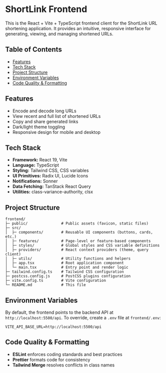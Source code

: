 # ShortLink Frontend

This is the React + Vite + TypeScript frontend client for the ShortLink URL shortening application. It provides an intuitive, responsive interface for generating, viewing, and managing shortened URLs.

## Table of Contents

- [Features](#features)
- [Tech Stack](#tech-stack)
- [Project Structure](#project-structure)
- [Environment Variables](#environment-variables)
- [Code Quality & Formatting](#code-quality--formatting)

## Features

- Encode and decode long URLs
- View recent and full list of shortened URLs
- Copy and share generated links
- Dark/light theme toggling
- Responsive design for mobile and desktop

## Tech Stack

- **Framework:** React 19, Vite
- **Language:** TypeScript
- **Styling:** Tailwind CSS, CSS variables
- **UI Primitives:** Radix UI, Lucide Icons
- **Notifications:** Sonner
- **Data Fetching:** TanStack React Query
- **Utilities:** class-variance-authority, clsx

## Project Structure

```
frontend/
├─ public/               # Public assets (favicon, static files)
├─ src/
│  ├─ components/        # Reusable UI components (buttons, cards, etc.)
│  ├─ features/          # Page-level or feature-based components
│  ├─ styles/            # Global styles and CSS variable definitions
│  ├─ providers/         # React context providers (theme, query client)
│  ├─ utils/             # Utility functions and helpers
│  ├─ app.tsx            # Root application component
│  └─ main.tsx           # Entry point and render logic
├─ tailwind.config.ts    # Tailwind CSS configuration
├─ postcss.config.js     # PostCSS plugins configuration
├─ vite.config.ts        # Vite configuration
└─ README.md             # This file
```

## Environment Variables

By default, the frontend points to the backend API at `http://localhost:5500/api`. To override, create a `.env` file at `frontend/.env`:

```env
VITE_API_BASE_URL=http://localhost:5500/api
```

## Code Quality & Formatting

- **ESLint** enforces coding standards and best practices
- **Prettier** formats code for consistency
- **Tailwind Merge** resolves conflicts in class names
